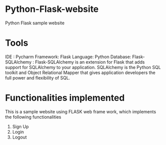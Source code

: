 # Python-Flask-website
Python Flask sample website

# Tools 
IDE : Pycharm
Framework: Flask
Language: Python
Database: Flask- SQLAlchemy : Flask-SQLAlchemy is an extension for Flask that adds support for SQLAlchemy to your application. 
SQLAlchemy is the Python SQL toolkit and Object Relational Mapper that gives application developers the full power and flexibility of SQL.

# Functionalities implemented
This is a sample website using FLASK web frame work, which implements the following functionalities
1) Sign Up
2) Login
3) Logout
